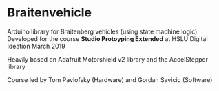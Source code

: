 # Braitenvehicle

Arduino library for Braitenberg vehicles (using state machine logic)
Developed for the course **Studio Protoyping Extended** at HSLU Digital Ideation March 2019

Heavily based on Adafruit Motorshield v2 library and the AccelStepper library

Course led by Tom Pavlofsky (Hardware) and Gordan Savicic (Software)

